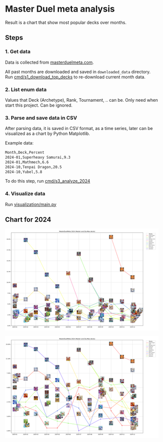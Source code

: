 # Master Duel meta analysis

Result is a chart that show most popular decks over months.

## Steps

### 1. Get data

Data is collected from [masterduelmeta.com](https://www.masterduelmeta.com).

All past months are downloaded and saved in `downloaded_data` directory.  
Run [cmd/s1_download_top_decks](cmd/s1_download_top_decks/download_top_decks_test.go)
to re-download current month data.

### 2. List enum data

Values that Deck (Archetype), Rank, Tournament, .. can be.
Only need when start this project. Can be ignored.

### 3. Parse and save data in CSV

After parsing data, it is saved in CSV format, as a time series,
later can be visualized as a chart by Python Matplotlib.

Example data:

```csv
Month,Deck,Percent
2024-01,Superheavy Samurai,9.3
2024-01,Mathmech,6.6
2024-10,Tenpai Dragon,20.5
2024-10,Yubel,5.8
```

To do this step, run [cmd/s3_analyze_2024](cmd/s3_analyze_2024/s3_analyze_2024.go)

### 4. Visualize data

Run [visualization/main.py](visualization/main.py)

## Chart for 2024

![decks_2024.png](decks_2024.png)

![decks_2024_log_scale.png](decks_2024_log_scale.png)
